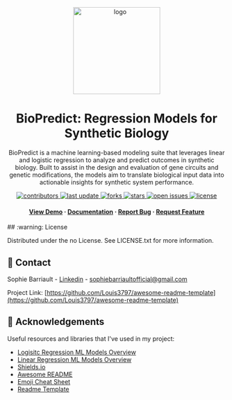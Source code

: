 <!--
Hey, thanks for using the awesome-readme-template template.  
If you have any enhancements, then fork this project and create a pull request 
or just open an issue with the label "enhancement".

Don't forget to give this project a star for additional support ;)
Maybe you can mention me or this repo in the acknowledgements too
-->
<div align="center">

  <img src="assets/logo.png" alt="logo" width="200" height="auto" />
  <h1>BioPredict: Regression Models for Synthetic Biology</h1>
  
  <p>
    BioPredict is a machine learning-based modeling suite that leverages linear and logistic regression to analyze and predict outcomes in synthetic biology. Built to assist in the design and evaluation of gene circuits and genetic modifications, the models aim to translate biological input data into actionable insights for synthetic system performance. 
  </p>
  
<!-- Badges -->
<p>
  <a href="https://github.com/sophiebarriault/BioPredict/graphs/contributors">
    <img src="https://img.shields.io/github/contributors/sophiebarriault/BioPredict" alt="contributors" />
  </a>
  <a href="">
    <img src="https://img.shields.io/github/last-commit/sophiebarriault/BioPredict" alt="last update" />
  </a>
  <a href="https://github.com/sophiebarriault/BioPredict/network/members">
    <img src="https://img.shields.io/github/forks/sophiebarriault/BioPredict" alt="forks" />
  </a>
  <a href="https://github.com/sophiebarriault/BioPredict/stargazers">
    <img src="https://img.shields.io/github/stars/sophiebarriault/BioPredict" alt="stars" />
  </a>
  <a href="https://github.com/sophiebarriault/BioPredict/issues/">
    <img src="https://img.shields.io/github/issues/sophiebarriault/BioPredict" alt="open issues" />
  </a>
  <a href="https://github.com/sophiebarriault/BioPredict/blob/main/LICENSE">
    <img src="https://img.shields.io/github/license/sophiebarriault/BioPredict.svg" alt="license" />
  </a>
</p> 
   
<h4>
    <a href="https://github.com/sophiebarriault/BioPredict">View Demo</a>
  <span> · </span>
    <a href="https://github.com/sophiebarriault/BioPredict">Documentation</a>
  <span> · </span>
    <a href="https://github.com/sophiebarriault/BioPredict/issues/">Report Bug</a>
  <span> · </span>
    <a href="https://github.com/sophiebarriault/BioPredict/issues/">Request Feature</a>
</h4>
</div> 
<!-- License -->
## :warning: License

Distributed under the no License. See LICENSE.txt for more information.


<!-- Contact -->
## :handshake: Contact

Sophie Barriault - [Linkedin](www.linkedin.com/in/sophie-barriault) - sophiebarriaultofficial@gmail.com 

Project Link: [https://github.com/Louis3797/awesome-readme-template](https://github.com/Louis3797/awesome-readme-template)


<!-- Acknowledgments -->
## :gem: Acknowledgements

Useful resources and libraries that I've used in my project: 

 - [Logisitc Regression ML Models Overview](https://www.geeksforgeeks.org/machine-learning/understanding-logistic-regression/)
 - [Linear Regression ML Models Overview](https://www.geeksforgeeks.org/machine-learning/ml-linear-regression/) 
 - [Shields.io](https://shields.io/)
 - [Awesome README](https://github.com/matiassingers/awesome-readme)
 - [Emoji Cheat Sheet](https://github.com/ikatyang/emoji-cheat-sheet/blob/master/README.md#travel--places)
 - [Readme Template](https://github.com/othneildrew/Best-README-Template) 

